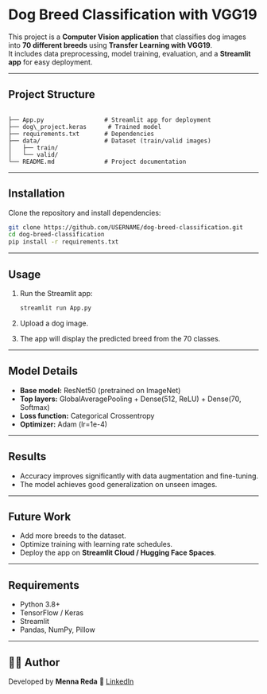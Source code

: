 #  Dog Breed Classification with VGG19

This project is a **Computer Vision application** that classifies dog images into **70 different breeds** using **Transfer Learning with VGG19**.  
It includes data preprocessing, model training, evaluation, and a **Streamlit app** for easy deployment.

---

##  Project Structure
```

├── App.py                 # Streamlit app for deployment
├── dog\_project.keras      # Trained model
├── requirements.txt       # Dependencies
├── data/                  # Dataset (train/valid images)
│   ├── train/
│   └── valid/
└── README.md              # Project documentation

````

---

##   Installation
Clone the repository and install dependencies:

```bash
git clone https://github.com/USERNAME/dog-breed-classification.git
cd dog-breed-classification
pip install -r requirements.txt
````

---

##  Usage

1. Run the Streamlit app:

   ```bash
   streamlit run App.py
   ```
2. Upload a dog image.
3. The app will display the predicted breed from the 70 classes.

---

##  Model Details

* **Base model:** ResNet50 (pretrained on ImageNet)
* **Top layers:** GlobalAveragePooling + Dense(512, ReLU) + Dense(70, Softmax)
* **Loss function:** Categorical Crossentropy
* **Optimizer:** Adam (lr=1e-4)

---

##  Results

* Accuracy improves significantly with data augmentation and fine-tuning.
* The model achieves good generalization on unseen images.

---

##  Future Work

* Add more breeds to the dataset.
* Optimize training with learning rate schedules.
* Deploy the app on **Streamlit Cloud / Hugging Face Spaces**.

---

##  Requirements

* Python 3.8+
* TensorFlow / Keras
* Streamlit
* Pandas, NumPy, Pillow

---

## 👩‍💻 Author

Developed by **Menna Reda**
🔗 [LinkedIn](https://www.linkedin.com/in/menna-reda-6048182a3?utm_source=share&utm_campaign=share_via&utm_content=profile&utm_medium=android_app)
